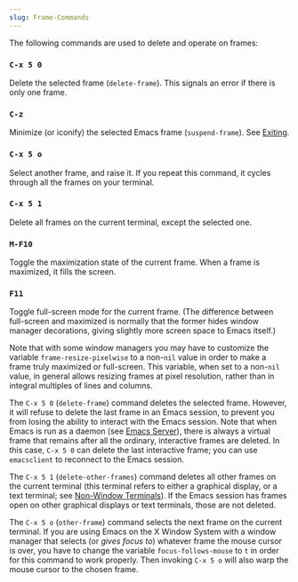 ```yaml
---
slug: Frame-Commands
---
```


The following commands are used to delete and operate on frames:

### `C-x 5 0`

Delete the selected frame (`delete-frame`). This signals an error if there is only one frame.

### `C-z`

Minimize (or iconify) the selected Emacs frame (`suspend-frame`). See [Exiting](/docs/emacs/Exiting).

### `C-x 5 o`

Select another frame, and raise it. If you repeat this command, it cycles through all the frames on your terminal.

### `C-x 5 1`

Delete all frames on the current terminal, except the selected one.

### `M-F10`

Toggle the maximization state of the current frame. When a frame is maximized, it fills the screen.

### `F11`

Toggle full-screen mode for the current frame. (The difference between full-screen and maximized is normally that the former hides window manager decorations, giving slightly more screen space to Emacs itself.)

Note that with some window managers you may have to customize the variable `frame-resize-pixelwise` to a non-`nil` value in order to make a frame truly maximized or full-screen. This variable, when set to a non-`nil` value, in general allows resizing frames at pixel resolution, rather than in integral multiples of lines and columns.

The `C-x 5 0` (`delete-frame`) command deletes the selected frame. However, it will refuse to delete the last frame in an Emacs session, to prevent you from losing the ability to interact with the Emacs session. Note that when Emacs is run as a daemon (see [Emacs Server](/docs/emacs/Emacs-Server)), there is always a virtual frame that remains after all the ordinary, interactive frames are deleted. In this case, `C-x 5 0` can delete the last interactive frame; you can use `emacsclient` to reconnect to the Emacs session.

The `C-x 5 1` (`delete-other-frames`) command deletes all other frames on the current terminal (this terminal refers to either a graphical display, or a text terminal; see [Non-Window Terminals](/docs/emacs/Non_002dWindow-Terminals)). If the Emacs session has frames open on other graphical displays or text terminals, those are not deleted.

The `C-x 5 o` (`other-frame`) command selects the next frame on the current terminal. If you are using Emacs on the X Window System with a window manager that selects (or *gives focus to*) whatever frame the mouse cursor is over, you have to change the variable `focus-follows-mouse` to `t` in order for this command to work properly. Then invoking `C-x 5 o` will also warp the mouse cursor to the chosen frame.
